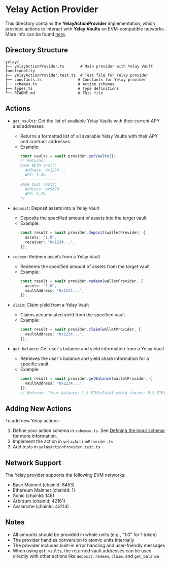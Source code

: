 # Yelay Action Provider

This directory contains the **YelayActionProvider** implementation, which provides actions to interact with **Yelay Vaults** on EVM-compatible networks. More info can be found [here](https://v3sdk.yelay.io/).

## Directory Structure

```
yelay/
├── yelayActionProvider.ts       # Main provider with Yelay Vault functionality
├── yelayActionProvider.test.ts  # Test file for Yelay provider
├── constants.ts                # Constants for Yelay provider
├── schemas.ts                  # Action schemas
├── types.ts                    # Type definitions
└── README.md                   # This file
```

## Actions

- `get_vaults`: Get the list of available Yelay Vaults with their current APY and addresses

  - Returns a formatted list of all available Yelay Vaults with their APY and contract addresses
  - Example:
    ```typescript
    const vaults = await provider.getVaults();
    /* Returns:
    Base WETH Vault:
      Address: 0x1234...
      APY: 3.4%
    ----------------
    Base USDC Vault:
      Address: 0x5678...
      APY: 5.2%
    */
    ```

- `deposit`: Deposit assets into a Yelay Vault

  - Deposits the specified amount of assets into the target vault
  - Example:
    ```typescript
    const result = await provider.deposit(walletProvider, {
      assets: "1.0",
      receiver: "0x1234...",
    });
    ```

- `redeem`: Redeem assets from a Yelay Vault

  - Redeems the specified amount of assets from the target vault
  - Example:
    ```typescript
    const result = await provider.redeem(walletProvider, {
      assets: "1.0",
      vaultAddress: "0x1234...",
    });
    ```

- `claim`: Claim yield from a Yelay Vault

  - Claims accumulated yield from the specified vault
  - Example:
    ```typescript
    const result = await provider.claim(walletProvider, {
      vaultAddress: "0x1234...",
    });
    ```

- `get_balance`: Get user's balance and yield information from a Yelay Vault
  - Retrieves the user's balance and yield share information for a specific vault
  - Example:
    ```typescript
    const result = await provider.getBalance(walletProvider, {
      vaultAddress: "0x1234...",
    });
    // Returns: "Your balance: 1.5 ETH\nTotal yield shares: 0.2 ETH\nClaimed yield: 0.1 ETH"
    ```

## Adding New Actions

To add new Yelay actions:

1. Define your action schema in `schemas.ts`. See [Defining the input schema](https://github.com/coinbase/agentkit/blob/main/CONTRIBUTING-TYPESCRIPT.md#defining-the-input-schema) for more information.
2. Implement the action in `yelayActionProvider.ts`
3. Add tests in `yelayActionProvider.test.ts`

## Network Support

The Yelay provider supports the following EVM networks:

- Base Mainnet (chainId: 8453)
- Ethereum Mainnet (chainId: 1)
- Sonic (chainId: 146)
- Arbitrum (chainId: 42161)
- Avalanche (chainId: 43114)

## Notes

- All amounts should be provided in whole units (e.g., "1.0" for 1 token)
- The provider handles conversion to atomic units internally
- The provider includes built-in error handling and user-friendly messages
- When using `get_vaults`, the returned vault addresses can be used directly with other actions like `deposit`, `redeem`, `claim`, and `get_balance`
